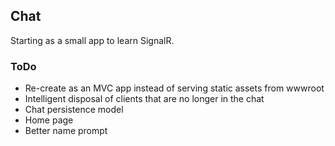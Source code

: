 ## Chat

Starting as a small app to learn SignalR.

### ToDo
- Re-create as an MVC app instead of serving static assets from wwwroot
- Intelligent disposal of clients that are no longer in the chat
- Chat persistence model
- Home page
- Better name prompt
